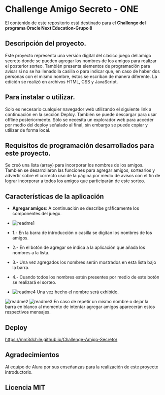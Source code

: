 # Challenge Amigo Secreto - ONE
El contenido de este repositorio está destinado para el __Challenge del programa Oracle Next Education-Grupo 8__

## Descripción del proyecto.
Este proyecto representa una versión digital del clásico juego del amigo secreto donde se pueden agregar los nombres de los amigos para realizar el posterior sorteo. También presenta elementos de programación para avisar si no se ha llenado la casilla o para indicar que, en caso de haber dos personas con el mismo nombre, éstos se escriban de manera diferente. La edición se realizó en archivos HTML, CSS y JavaScript.

## Para instalar o utilizar.

Solo es necesario cualquier navegador web utilizando el siguiente link a continuación en la sección Deploy. También se puede descargar para usar offline posteriormente.
Sólo se necesita un explorador web para acceder por medio del deploy señalado al final, sin embargo se puede copiar y utilizar de forma local.

   
## Requisitos de programación desarrollados para este proyecto.

Se creó una lista (array) para incorporar los nombres de los amigos. También se desarrollaron las funciones para agregar amigos, sortearlos y advertir sobre el correcto uso de la página por medio de avisos con el fin de lograr incorporar a todos los amigos que participarán de este sorteo. 

## Características de la aplicación

- **Agregar amigos**: A continuación se describe gráficamente los componentes del juego.
-   ![readme1](https://github.com/user-attachments/assets/6af46215-a82c-4629-9fa6-35dc76154cdb)
-   1.- En la barra de introducción o casilla se digitan los nombres de los amigos.
-   2.- En el botón de agregar se indica a la aplicación que añada los nombres a la lista.
-   3.- Una vez agregados los nombres serán mostrados en esta lista bajo la barra.
-   4.- Cuando todos los nombres estén presentes por medio de este botón se realizará el sorteo.

-   ![readme4](https://github.com/user-attachments/assets/ed01441f-8200-43e1-b846-6310c859fa7a)
    Una vez hecho el nombre será exhibido.

![readme2](https://github.com/user-attachments/assets/78b62c7b-6c91-4723-b068-9b754bb018cf)
![readme3](https://github.com/user-attachments/assets/b1e1f115-755a-4345-a1ee-c8ced719cc6c)
En caso de repetir un mismo nombre o dejar la barra en blanco al momento de intentar agregar amigos aparecerán estos respectivos mensajes.

## Deploy 
  https://mm3dchile.github.io/Challenge-Amigo-Secreto/

## Agradecimientos
 Al equipo de Alura por sus enseñanzas para la realización de este proyecto introductorio.

## Licencia MIT
